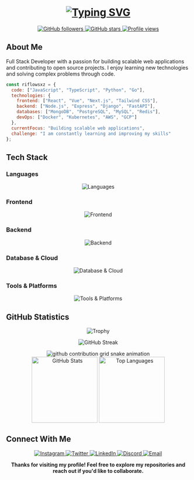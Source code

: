 <div align="center">

<h1 align="center">
  <a href="https://git.io/typing-svg">
    <img src="https://readme-typing-svg.demolab.com?font=Poppins&weight=600&size=28&duration=4000&pause=1000&center=true&width=600&lines=Hi+there!+👋;I'm+Riflowsxz;Full+Stack+Developer;Open+Source+Enthusiast" alt="Typing SVG" />
  </a>
</h1>

<p align="center">
  <a href="https://github.com/riflowsxz">
    <img src="https://img.shields.io/github/followers/riflowsxz?label=Followers&logo=GitHub&style=for-the-badge&color=4a9eff" alt="GitHub followers">
  </a>
  <a href="https://github.com/riflowsxz">
    <img src="https://img.shields.io/github/stars/riflowsxz?affiliations=OWNER&label=Stars&style=for-the-badge&color=4a9eff" alt="GitHub stars">
  </a>
  <a href="#">
    <img src="https://komarev.com/ghpvc/?username=riflowsxz&label=Profile%20views&color=4a9eff&style=for-the-badge" alt="Profile views" />
  </a>
</p>

</div>

## About Me

Full Stack Developer with a passion for building scalable web applications and contributing to open source projects. I enjoy learning new technologies and solving complex problems through code.

```javascript
const riflowsxz = {
  code: ["JavaScript", "TypeScript", "Python", "Go"],
  technologies: {
    frontend: ["React", "Vue", "Next.js", "Tailwind CSS"],
    backend: ["Node.js", "Express", "Django", "FastAPI"],
    databases: ["MongoDB", "PostgreSQL", "MySQL", "Redis"],
    devOps: ["Docker", "Kubernetes", "AWS", "GCP"]
  },
  currentFocus: "Building scalable web applications",
  challenge: "I am constantly learning and improving my skills"
};
```

## Tech Stack

### Languages
<div align="center">
  <img src="https://skillicons.dev/icons?i=js,ts,go,python,bash,html,css" alt="Languages">
</div>

### Frontend
<div align="center">
  <img src="https://skillicons.dev/icons?i=react,vue,nextjs,tailwind,bootstrap,sass,webpack" alt="Frontend">
</div>

### Backend
<div align="center">
  <img src="https://skillicons.dev/icons?i=nodejs,express,django,fastapi,flask,graphql" alt="Backend">
</div>

### Database & Cloud
<div align="center">
  <img src="https://skillicons.dev/icons?i=mysql,postgres,mongodb,redis,aws,gcp,firebase" alt="Database & Cloud">
</div>

### Tools & Platforms
<div align="center">
  <img src="https://skillicons.dev/icons?i=git,docker,kubernetes,vscode,postman,linux,figma" alt="Tools & Platforms">
</div>

## GitHub Statistics

<p align="center">
  <img src="https://github-profile-trophy.vercel.app/?username=riflowsxz&theme=onedark&row=1&column=7&margin-w=15&margin-h=15" alt="Trophy" />
</p>

<p align="center">
  <img src="https://streak-stats.demolab.com?user=riflowsxz&theme=dark&background=transparent&date_format=j%20M%5B%20Y%5D&ring=4a9eff&fire=4a9eff" alt="GitHub Streak">
</p>

<div align="center">
  <picture>
    <source media="(prefers-color-scheme: dark)" srcset="https://raw.githubusercontent.com/riflowsxz/riflowsxz/output/github-contribution-grid-snake-dark.svg"/>
    <source media="(prefers-color-scheme: light), (prefers-color-scheme: no-preference)" srcset="https://raw.githubusercontent.com/riflowsxz/riflowsxz/output/github-contribution-grid-snake.svg"/>
    <img alt="github contribution grid snake animation" src="https://raw.githubusercontent.com/riflowsxz/riflowsxz/output/github-contribution-grid-snake-dark.svg">
  </picture>
</div>

<div align="center">
  <img height="180em" src="https://github-readme-stats.vercel.app/api?username=riflowsxz&show_icons=true&theme=dark&hide_border=true&include_all_commits=true&count_private=true&bg_color=0D1117&title_color=4a9eff&icon_color=4a9eff&text_color=C9D1D9" alt="GitHub Stats" />
  <img height="180em" src="https://github-readme-stats.vercel.app/api/top-langs/?username=riflowsxz&layout=compact&theme=dark&hide_border=true&bg_color=0D1117&title_color=4a9eff&text_color=C9D1D9" alt="Top Languages" />
</div>

## Connect With Me

<p align="center">
  <a href="https://instagram.com/riflowsxz">
    <img src="https://img.shields.io/badge/Instagram-%23E4405F.svg?style=for-the-badge&logo=Instagram&logoColor=white" alt="Instagram">
  </a>
  <a href="https://twitter.com/riflowsxz">
    <img src="https://img.shields.io/badge/Twitter-%231DA1F2.svg?style=for-the-badge&logo=Twitter&logoColor=white" alt="Twitter">
  </a>
  <a href="https://linkedin.com/in/riflowsxz">
    <img src="https://img.shields.io/badge/LinkedIn-%230077B5.svg?style=for-the-badge&logo=LinkedIn&logoColor=white" alt="LinkedIn">
  </a>
  <a href="https://discord.gg/riflowsxz">
    <img src="https://img.shields.io/badge/Discord-%235865F2.svg?style=for-the-badge&logo=Discord&logoColor=white" alt="Discord">
  </a>
  <a href="mailto:riflowsxz@example.com">
    <img src="https://img.shields.io/badge/Email-D14836?style=for-the-badge&logo=gmail&logoColor=white" alt="Email">
  </a>
</p>

<div align="center">
  
**Thanks for visiting my profile! Feel free to explore my repositories and reach out if you'd like to collaborate.**

</div>
